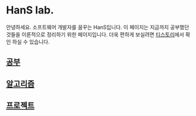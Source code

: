 # HanS lab.

안녕하세요. 소프트웨어 개발자를 꿈꾸는 HanS입니다. 이 페이지는 지금까지 공부했던 것들을 이론적으로 정리하기 위한 페이지입니다. 더욱 편하게 보실려면 [티스토리](https://hanslab.tistory.com/)에서 확인 하실 수 있습니다.

## [공부](Study/README.md)
## [알고리즘](Algorithm/README.md)
## [프로젝트](Project/README.md)

